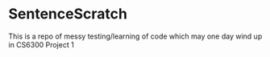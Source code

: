 SentenceScratch
===============
This is a repo of messy testing/learning of code which may one day wind up in CS6300 Project 1
